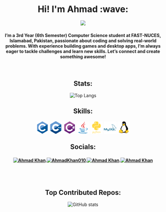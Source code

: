 <h1 align="center">Hi! I'm Ahmad :wave:</h1>
<p align="center">
  <a href="https://git.io/typing-svg">
    <img src="https://readme-typing-svg.herokuapp.com?font=Courier&pause=1000&color=18EBF7&width=435&lines=Computer+Science+Student;Problem+Solver;Game+Developer;Always+Learning¢er=true&width=500&height=50">
  </a>
</p>
<h4 align="center">
  I’m a 3rd Year (6th Semester) Computer Science student at FAST-NUCES, Islamabad, Pakistan, passionate about coding and solving real-world problems. With experience building games and desktop apps, I’m always eager to tackle challenges and learn new skills. Let’s connect and create something awesome!
</h4>
<br>

<h2 align="center">Stats:</h2>
<p align="center">
  <img src="https://github-readme-stats.vercel.app/api/top-langs/?username=AhmadKhan010&langs_count=22&theme=dark&layout=compact" alt="Top Langs"/>
</p>

<h2 align="center">Skills:</h2>
<h4 align="center">
  <img align="center" alt="C" width="40px" src="https://raw.githubusercontent.com/devicons/devicon/master/icons/c/c-original.svg"/>
  <img align="center" alt="C++" width="40px" src="https://raw.githubusercontent.com/devicons/devicon/master/icons/cplusplus/cplusplus-original.svg"/>
  <img align="center" alt="C#" width="40px" src="https://raw.githubusercontent.com/devicons/devicon/master/icons/csharp/csharp-original.svg"/>
  <img align="center" alt="Java" width="40px" src="https://raw.githubusercontent.com/devicons/devicon/master/icons/java/java-original.svg"/>
  <img align="center" alt="Python" width="40px" src="https://github.com/devicons/devicon/blob/master/icons/python/python-plain-wordmark.svg"/>
  <img align="center" alt="SQL" width="40px" src="https://github.com/devicons/devicon/blob/master/icons/mysql/mysql-plain-wordmark.svg"/>
  <img align="center" alt="Linux" width="40px" src="https://raw.githubusercontent.com/devicons/devicon/master/icons/linux/linux-original.svg"/>
</h4>

<h2 align="center">Socials:</h2>
<h4 align="center">
  <a href="https://www.linkedin.com/in/ahmad-khan-252abb281/" target="blank">
    <img align="center" src="https://raw.githubusercontent.com/rahuldkjain/github-profile-readme-generator/master/src/images/icons/Social/linked-in-alt.svg" alt="Ahmad Khan" height="30" width="40" />
    
  </a>
  <a href="https://github.com/AhmadKhan010" target="blank">
    <img align="center" src="https://raw.githubusercontent.com/rahuldkjain/github-profile-readme-generator/master/src/images/icons/Social/github.svg" alt="AhmadKhan010" height="30" width="40" />
  </a>
  <!-- Optional: Add your Twitter link here -->
  <a href="https://twitter.com/[YOUR_TWITTER_HANDLE]" target="blank">
    <img align="center" src="https://raw.githubusercontent.com/rahuldkjain/github-profile-readme-generator/master/src/images/icons/Social/twitter.svg" alt="Ahmad Khan" height="30" width="40" />
  </a>
  <!-- Optional: Add your Instagram link here -->
  <a href="https://www.instagram.com/[YOUR_INSTAGRAM_HANDLE]/" target="blank">
    <img align="center" src="https://raw.githubusercontent.com/rahuldkjain/github-profile-readme-generator/master/src/images/icons/Social/instagram.svg" alt="Ahmad Khan" height="30" width="40" />
  </a>
</h4>
<br><br>

<h2 align="center">Top Contributed Repos:</h2>
<div align="center">
  <img src="https://github-readme-stats.vercel.app/api?username=AhmadKhan010&limit=5&theme=dark&include_all_commits=true" alt="GitHub stats"/>
</div>
